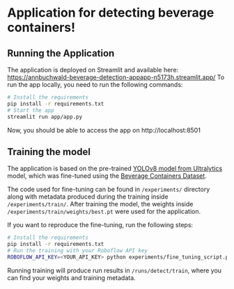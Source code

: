 # Application for detecting beverage containers!

## Running the Application

The application is deployed on Streamlit and available here: https://annbuchwald-beverage-detection-appapp-n5173h.streamlit.app/
To run the app locally, you need to run the following commands: 
```bash
# Install the requirements
pip install -r requirements.txt
# Start the app
streamlit run app/app.py
```
Now, you should be able to access the app on http://localhost:8501

## Training the model

The application is based on the pre-trained [YOLOv8 model from Ultralytics](https://github.com/ultralytics/ultralytics) model, which was fine-tuned using the [
Beverage Containers Dataset](https://universe.roboflow.com/roboflow-universe-projects/beverage-containers-3atxb/dataset/3).

The code used for fine-tuning can be found in `/experiments/` directory along with metadata produced during the training inside `/experiments/train/`. After training the model, the weights inside `/experiments/train/weights/best.pt` were used for the application.

If you want to reproduce the fine-tuning, run the following steps:

```bash
# Install the requirements
pip install -r requirements.txt
# Run the training with your Roboflow API key
ROBOFLOW_API_KEY=<YOUR_API_KEY> python experiments/fine_tuning_script.py
```

Running training will produce run results in `/runs/detect/train`, where you can find your weights and training metadata.
